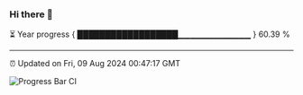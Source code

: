 ### Hi there 👋

⏳ Year progress { ██████████████████▁▁▁▁▁▁▁▁▁▁▁▁ } 60.39 %

---

⏰ Updated on Fri, 09 Aug 2024 00:47:17 GMT

![Progress Bar CI](https://github.com/code-lakshay/GitHub-Actions-Demo/workflows/Progress%20Bar%20CI/badge.svg)
